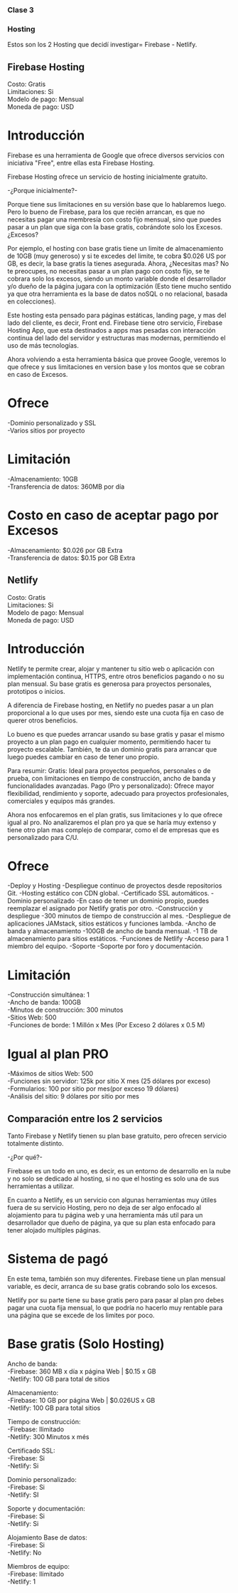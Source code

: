 ### Clase 3
### Hosting

Estos son los 2 Hosting que decidí investigar= Firebase - Netlify.

## Firebase Hosting

Costo: Gratis  
Limitaciones: Si  
Modelo de pago: Mensual  
Moneda de pago: USD  

# Introducción

Firebase es una herramienta de Google que ofrece diversos servicios con iniciativa "Free", entre ellas esta Firebase Hosting.

Firebase Hosting ofrece un servicio de hosting inicialmente gratuito.

-¿Porque inicialmente?-

Porque tiene sus limitaciones en su versión base que lo hablaremos luego. Pero lo bueno de Firebase, para los que recién arrancan, es que no necesitas pagar una membresía con costo fijo mensual, sino que puedes pasar a un plan que siga con la base gratis, cobrándote solo los Excesos.
¿Excesos?

Por ejemplo, el hosting con base gratis tiene un limite de almacenamiento de 10GB (muy generoso) y si te excedes del limite, te cobra $0.026 US por GB, es decir, la base gratis la tienes asegurada. Ahora, ¿Necesitas mas? No te preocupes, no necesitas pasar a un plan pago con costo fijo, se te cobrara solo los excesos, siendo un monto variable donde el desarrollador y/o dueño de la página jugara con la optimización (Esto tiene mucho sentido ya que otra herramienta es la base de datos noSQL o no relacional, basada en colecciones).

Este hosting esta pensado para páginas estáticas, landing page, y mas del lado del cliente, es decir, Front end. Firebase tiene otro servicio, Firebase Hosting App, que esta destinados a apps mas pesadas con interacción continua del lado del servidor y estructuras mas modernas, permitiendo el uso de más tecnologías.

Ahora volviendo a esta herramienta básica que provee Google, veremos lo que ofrece y sus limitaciones en version base y los montos que se cobran en caso de Excesos.

# Ofrece
-Dominio personalizado y SSL  
-Varios sitios por proyecto  

# Limitación
-Almacenamiento: 10GB  
-Transferencia de datos: 360MB por día  

# Costo en caso de aceptar pago por Excesos
-Almacenamiento: $0.026 por GB Extra  
-Transferencia de datos: $0.15 por GB Extra  

## Netlify

Costo: Gratis  
Limitaciones: Si  
Modelo de pago: Mensual  
Moneda de pago: USD  

# Introducción
Netlify te permite crear, alojar y mantener tu sitio web o aplicación con implementación continua, HTTPS, entre otros beneficios pagando o no su plan mensual.
Su base gratis es generosa para proyectos personales, prototipos o inicios.

A diferencia de Firebase hosting, en Netlify no puedes pasar a un plan proporcional a lo que uses por mes, siendo este una cuota fija en caso de querer otros beneficios.

Lo bueno es que puedes arrancar usando su base gratis y pasar el mismo proyecto a un plan pago en cualquier momento, permitiendo hacer tu proyecto escalable. También, te da un dominio gratis para arrancar que luego puedes cambiar en caso de tener uno propio.

Para resumir:
    Gratis: Ideal para proyectos pequeños, personales o de prueba, con limitaciones en tiempo de construcción, ancho de banda y funcionalidades avanzadas.
    Pago (Pro y personalizado): Ofrece mayor flexibilidad, rendimiento y soporte, adecuado para proyectos profesionales, comerciales y equipos más grandes.

Ahora nos enfocaremos en el plan gratis, sus limitaciones y lo que ofrece igual al pro. No analizaremos el plan pro ya que se haría muy extenso y tiene otro plan mas complejo de comparar, como el de empresas que es personalizado para C/U.

# Ofrece
-Deploy y Hosting
    -Despliegue continuo de proyectos desde repositorios Git.
    -Hosting estático con CDN global.
    -Certificado SSL automáticos.
-Dominio personalizado
    -En caso de tener un dominio propio, puedes reemplazar el asignado por Netlify gratis por otro.
-Construcción y despliegue
    -300 minutos de tiempo de construcción al mes.
    -Despliegue de aplicaciones JAMstack, sitios estáticos y funciones lambda.
-Ancho de banda y almacenamiento
    -100GB de ancho de banda mensual.
    -1 TB de almacenamiento para sitios estáticos.
-Funciones de Netlify
    -Acceso para 1 miembro del equipo.
-Soporte
    -Soporte por foro y documentación.

# Limitación
-Construcción simultánea: 1  
-Ancho de banda: 100GB  
-Minutos de construcción: 300 minutos  
-Sitios Web: 500   
-Funciones de borde: 1 Millón x Mes (Por Exceso 2 dólares x 0.5 M)  

# Igual al plan PRO
-Máximos de sitios Web: 500  
-Funciones sin servidor: 125k por sitio X mes (25 dólares por exceso)  
-Formularios: 100 por sitio por mes(por exceso 19 dólares)  
-Análisis del sitio: 9 dólares por sitio por mes  

## Comparación entre los 2 servicios
Tanto Firebase y Netlify tienen su plan base gratuito, pero ofrecen servicio totalmente distinto.

-¿Por qué?-

Firebase es un todo en uno, es decir, es un entorno de desarrollo en la nube y no solo se dedicado al hosting, si no que el hosting es solo una de sus herramientas a utilizar.

En cuanto a Netlify, es un servicio con algunas herramientas muy útiles fuera de su servicio Hosting, pero no deja de ser algo enfocado al alojamiento para tu página web y una herramienta más util para un desarrollador que dueño de página, ya que su plan esta enfocado para tener alojado multiples páginas.

# Sistema de pagó
En este tema, también son muy diferentes.
Firebase tiene un plan mensual variable, es decir, arranca de su base gratis cobrando solo los excesos.

Netlify por su parte tiene su base gratis pero para pasar al plan pro debes pagar una cuota fija mensual, lo que podría no hacerlo muy rentable para una página que se excede de los limites por poco.

# Base gratis (Solo Hosting)
Ancho de banda:  
-Firebase: 360 MB x día x página Web | $0.15 x GB  
-Netlify: 100 GB para total de sitios  

Almacenamiento:  
-Firebase: 10 GB por página Web | $0.026US x GB  
-Netlify: 100 GB para total sitios  

Tiempo de construcción:  
-Firebase: Ilimitado  
-Netlify: 300 Minutos x més  

Certificado SSL:  
-Firebase: Si  
-Netlify: Si  

Dominio personalizado:  
-Firebase: Si  
-Netlify: SI  

Soporte y documentación:  
-Firebase: Si  
-Netlify: Si  

Alojamiento Base de datos:  
-Firebase: Si  
-Netlify: No  

Miembros de equipo:  
-Firebase: Ilimitado  
-Netlify: 1  